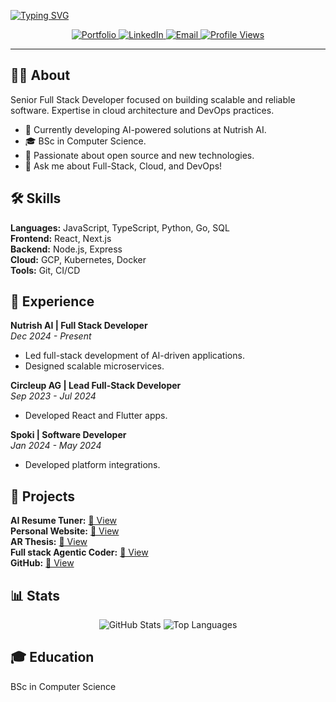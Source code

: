 <div align="center">

 <p align="left">
 <a href="https://github.com/yakkshit">
   <img src="https://readme-typing-svg.herokuapp.com/?lines=👋+Venkata+Sai+Yakkshit+Reddy+Asodi;Senior+Full+Stack+Developer;Cloud+Engineer;DevOps+Engineer;Software+Developer&font=IBM%30Plex%30Mono%30Bold&width=700&height=75&color=FFFFFF&vcenter=true&size=38" alt="Typing SVG" />
 </a>
</p>

  <a href="https://www.yakkshit.com" target="_blank">
    <img src="https://img.shields.io/badge/Portfolio-yakkshit.com-0366d6?style=flat-square&logo=chrome&logoColor=white" alt="Portfolio" />
  </a>
  
  <a href="https://linkedin.com/in/yakkshit" target="_blank">
    <img src="https://img.shields.io/badge/LinkedIn-yakkshit-0077B5?style=flat-square&logo=linkedin&logoColor=white" alt="LinkedIn" />
  </a>
  
  <a href="mailto:contact@yakkshit.com">
    <img src="https://img.shields.io/badge/Email-contact@yakkshit.com-D14836?style=flat-square&logo=gmail&logoColor=white" alt="Email" />
  </a>
  
  <a href="https://github.com/yakkshit" target="_blank">
    <img src="https://komarev.com/ghpvc/?username=yakkshit&style=flat-square&color=blue" alt="Profile Views" />
  </a>

  <br/>
</div>

---

## 👨‍💻 About

Senior Full Stack Developer focused on building scalable and reliable software. Expertise in cloud architecture and DevOps practices.

- 🔭 Currently developing AI-powered solutions at Nutrish AI.
- 🎓 BSc in Computer Science.
- 🌱 Passionate about open source and new technologies.
- 💬 Ask me about Full-Stack, Cloud, and DevOps!

## 🛠️ Skills

**Languages:** JavaScript, TypeScript, Python, Go, SQL
<br/>
**Frontend:** React, Next.js
<br/>
**Backend:** Node.js, Express
<br/>
**Cloud:** GCP, Kubernetes, Docker
<br/>
**Tools:** Git, CI/CD

## 💼 Experience

**Nutrish AI | Full Stack Developer**
<br/>
*Dec 2024 - Present*
- Led full-stack development of AI-driven applications.
- Designed scalable microservices.

**Circleup AG | Lead Full-Stack Developer**
<br/>
*Sep 2023 - Jul 2024*
- Developed React and Flutter apps.

**Spoki | Software Developer**
<br/>
*Jan 2024 - May 2024*
- Developed platform integrations.

## 🚀 Projects

**AI Resume Tuner:** [🔗 View](https://cv.yakkshit.com)
<br/>
**Personal Website:** [🔗 View](https://yakkshit.com)
<br/>
**AR Thesis:** [🔗 View](https://thesis.yakkshit.com)
<br/>
**Full stack Agentic Coder:** [🔗 View](https://builder.yakkshit.com)
<br/>
**GitHub:** [🔗 View](https://github.com/yakkshit)

## 📊 Stats

<div align="center">
  <img src="https://github-readme-stats.vercel.app/api?username=yakkshit&show_icons=true&theme=dark&hide_border=true&count_private=true&hide=contribs" alt="GitHub Stats" />
  <img src="https://github-readme-stats.vercel.app/api/top-langs/?username=yakkshit&layout=compact&theme=dark&hide_border=true&langs_count=6" alt="Top Languages" />
</div>

## 🎓 Education

BSc in Computer Science
